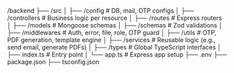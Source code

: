 /backend
├── /src
│ ├── /config # DB, mail, OTP configs
│ ├── /controllers # Business logic per resource
│ ├── /routes # Express routers
│ ├── /models # Mongoose schemas
│ ├── /schemas # Zod validations
│ ├── /middlewares # Auth, error, file, role, OTP guard
│ ├── /utils # OTP, PDF generation, template engine
│ ├── /services # Reusable logic (e.g., send email, generate PDFs)
│ ├── /types # Global TypeScript interfaces
│ ├── index.ts # Entry point
│ └── app.ts # Express app setup
├── .env
├── package.json
├── tsconfig.json
